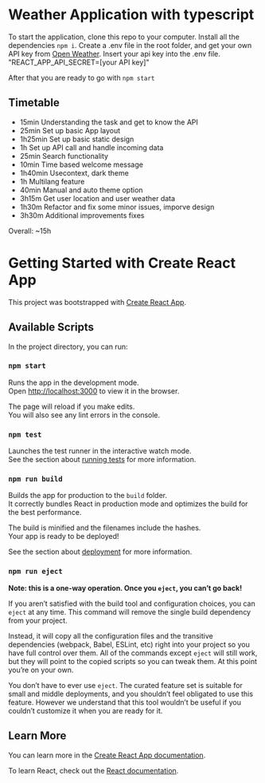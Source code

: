 # Weather Application with typescript

To start the application, clone this repo to your computer. Install all the dependencies `npm i`. Create a .env file in the root folder, and get your own API key from [Open Weather](https://openweathermap.org/api). Insert your api key into the .env file. "REACT_APP_API_SECRET=[your API key]"

After that you are ready to go with `npm start`

## Timetable

- 15min Understanding the task and get to know the API
- 25min Set up basic App layout
- 1h25min Set up basic static design
- 1h Set up API call and handle incoming data
- 25min Search functionality
- 10min Time based welcome message
- 1h40min Usecontext, dark theme
- 1h Multilang feature
- 40min Manual and auto theme option
- 3h15m Get user location and user weather data
- 1h30m Refactor and fix some minor issues, imporve design
- 3h30m Additional improvements fixes

Overall: ~15h

# Getting Started with Create React App

This project was bootstrapped with [Create React App](https://github.com/facebook/create-react-app).

## Available Scripts

In the project directory, you can run:

### `npm start`

Runs the app in the development mode.\
Open [http://localhost:3000](http://localhost:3000) to view it in the browser.

The page will reload if you make edits.\
You will also see any lint errors in the console.

### `npm test`

Launches the test runner in the interactive watch mode.\
See the section about [running tests](https://facebook.github.io/create-react-app/docs/running-tests) for more information.

### `npm run build`

Builds the app for production to the `build` folder.\
It correctly bundles React in production mode and optimizes the build for the best performance.

The build is minified and the filenames include the hashes.\
Your app is ready to be deployed!

See the section about [deployment](https://facebook.github.io/create-react-app/docs/deployment) for more information.

### `npm run eject`

**Note: this is a one-way operation. Once you `eject`, you can’t go back!**

If you aren’t satisfied with the build tool and configuration choices, you can `eject` at any time. This command will remove the single build dependency from your project.

Instead, it will copy all the configuration files and the transitive dependencies (webpack, Babel, ESLint, etc) right into your project so you have full control over them. All of the commands except `eject` will still work, but they will point to the copied scripts so you can tweak them. At this point you’re on your own.

You don’t have to ever use `eject`. The curated feature set is suitable for small and middle deployments, and you shouldn’t feel obligated to use this feature. However we understand that this tool wouldn’t be useful if you couldn’t customize it when you are ready for it.

## Learn More

You can learn more in the [Create React App documentation](https://facebook.github.io/create-react-app/docs/getting-started).

To learn React, check out the [React documentation](https://reactjs.org/).
